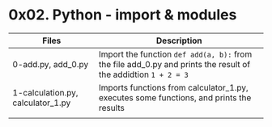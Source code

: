 # 0x02. Python - import & modules

|Files|Description|
|---|---|
|0-add.py, add_0.py| Import the function ```def add(a, b):``` from the file add_0.py and prints the result of the addidtion ```1 + 2 = 3```|
|1-calculation.py, calculator_1.py| Imports functions from calculator_1.py, executes some functions, and prints the results|
|||